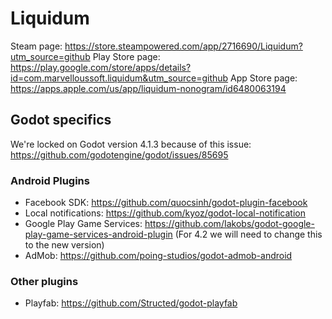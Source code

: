 # Liquidum

Steam page: https://store.steampowered.com/app/2716690/Liquidum?utm_source=github
Play Store page: https://play.google.com/store/apps/details?id=com.marvelloussoft.liquidum&utm_source=github
App Store page: https://apps.apple.com/us/app/liquidum-nonogram/id6480063194

## Godot specifics

We're locked on Godot version 4.1.3 because of this issue: https://github.com/godotengine/godot/issues/85695

### Android Plugins

- Facebook SDK: https://github.com/quocsinh/godot-plugin-facebook
- Local notifications: https://github.com/kyoz/godot-local-notification
- Google Play Game Services: https://github.com/Iakobs/godot-google-play-game-services-android-plugin (For 4.2 we will need to change this to the new version)
- AdMob: https://github.com/poing-studios/godot-admob-android

### Other plugins

- Playfab: https://github.com/Structed/godot-playfab